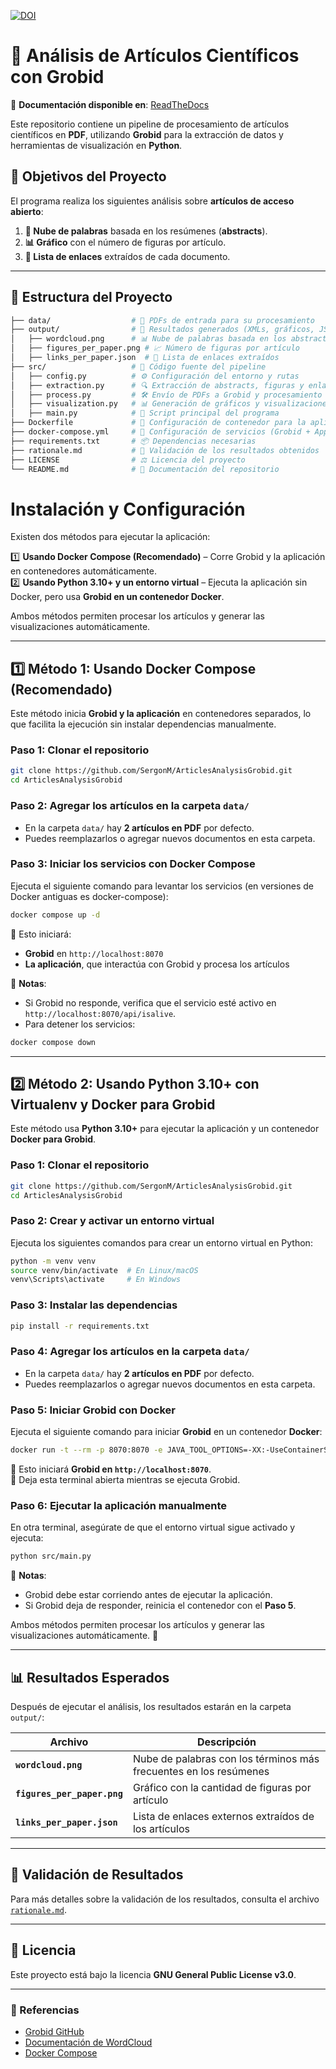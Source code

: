 [![DOI](https://zenodo.org/badge/927833777.svg)](https://doi.org/10.5281/zenodo.14968794)
# 📝 Análisis de Artículos Científicos con Grobid


📖 **Documentación disponible en**: [ReadTheDocs](https://articlesanalysisgrobid.readthedocs.io/es/latest/)

Este repositorio contiene un pipeline de procesamiento de artículos científicos en **PDF**, utilizando **Grobid** para la extracción de datos y herramientas de visualización en **Python**.  

## 🚀 Objetivos del Proyecto  
El programa realiza los siguientes análisis sobre **artículos de acceso abierto**:  
1. **📌 Nube de palabras** basada en los resúmenes (**abstracts**).  
2. **📊 Gráfico** con el número de figuras por artículo.  
3. **🔗 Lista de enlaces** extraídos de cada documento.  

---

## 📁 Estructura del Proyecto  
```sh
├── data/                  # 📂 PDFs de entrada para su procesamiento  
├── output/                # 📂 Resultados generados (XMLs, gráficos, JSONs)  
│   ├── wordcloud.png      # 📊 Nube de palabras basada en los abstracts  
│   ├── figures_per_paper.png # 📈 Número de figuras por artículo  
│   ├── links_per_paper.json  # 🔗 Lista de enlaces extraídos  
├── src/                   # 📂 Código fuente del pipeline  
│   ├── config.py          # ⚙️ Configuración del entorno y rutas  
│   ├── extraction.py      # 🔍 Extracción de abstracts, figuras y enlaces  
│   ├── process.py         # 🛠️ Envío de PDFs a Grobid y procesamiento  
│   ├── visualization.py   # 📊 Generación de gráficos y visualizaciones  
│   ├── main.py            # 🚀 Script principal del programa  
├── Dockerfile             # 🐳 Configuración de contenedor para la aplicación  
├── docker-compose.yml     # 🐳 Configuración de servicios (Grobid + App)  
├── requirements.txt       # 📦 Dependencias necesarias  
├── rationale.md           # 📝 Validación de los resultados obtenidos  
├── LICENSE                # ⚖️ Licencia del proyecto  
└── README.md              # 📖 Documentación del repositorio  
```


# Instalación y Configuración

Existen dos métodos para ejecutar la aplicación:

1️⃣ **Usando Docker Compose (Recomendado)** – Corre Grobid y la aplicación en contenedores automáticamente.  
2️⃣ **Usando Python 3.10+ y un entorno virtual** – Ejecuta la aplicación sin Docker, pero usa **Grobid en un contenedor Docker**.

Ambos métodos permiten procesar los artículos y generar las visualizaciones automáticamente.

---

## 1️⃣ Método 1: Usando Docker Compose (Recomendado)

Este método inicia **Grobid y la aplicación** en contenedores separados, lo que facilita la ejecución sin instalar dependencias manualmente.

### **Paso 1: Clonar el repositorio**
```bash
git clone https://github.com/SergonM/ArticlesAnalysisGrobid.git
cd ArticlesAnalysisGrobid
```

### **Paso 2: Agregar los artículos en la carpeta `data/`**
- En la carpeta `data/` hay **2 artículos en PDF** por defecto.
- Puedes reemplazarlos o agregar nuevos documentos en esta carpeta.

### **Paso 3: Iniciar los servicios con Docker Compose**
Ejecuta el siguiente comando para levantar los servicios (en versiones de Docker antiguas es docker-compose):

```bash
docker compose up -d
```

🔹 Esto iniciará:  
- **Grobid** en `http://localhost:8070`  
- **La aplicación**, que interactúa con Grobid y procesa los artículos  

📌 **Notas**:
- Si Grobid no responde, verifica que el servicio esté activo en `http://localhost:8070/api/isalive`.
- Para detener los servicios:

```bash
docker compose down
```

---

## 2️⃣ Método 2: Usando Python 3.10+ con Virtualenv y Docker para Grobid

Este método usa **Python 3.10+** para ejecutar la aplicación y un contenedor **Docker para Grobid**.

### **Paso 1: Clonar el repositorio**
```bash
git clone https://github.com/SergonM/ArticlesAnalysisGrobid.git
cd ArticlesAnalysisGrobid
```

### **Paso 2: Crear y activar un entorno virtual**
Ejecuta los siguientes comandos para crear un entorno virtual en Python:

```bash
python -m venv venv
source venv/bin/activate  # En Linux/macOS
venv\Scripts\activate     # En Windows
```

### **Paso 3: Instalar las dependencias**
```bash
pip install -r requirements.txt
```

### **Paso 4: Agregar los artículos en la carpeta `data/`**
- En la carpeta `data/` hay **2 artículos en PDF** por defecto.
- Puedes reemplazarlos o agregar nuevos documentos en esta carpeta.

### **Paso 5: Iniciar Grobid con Docker**
Ejecuta el siguiente comando para iniciar **Grobid** en un contenedor **Docker**:

```bash
docker run -t --rm -p 8070:8070 -e JAVA_TOOL_OPTIONS=-XX:-UseContainerSupport lfoppiano/grobid:0.8.1
```

🔹 Esto iniciará **Grobid en `http://localhost:8070`**.  
🔹 Deja esta terminal abierta mientras se ejecuta Grobid.

### **Paso 6: Ejecutar la aplicación manualmente**
En otra terminal, asegúrate de que el entorno virtual sigue activado y ejecuta:

```bash
python src/main.py
```

📌 **Notas**:
- Grobid debe estar corriendo antes de ejecutar la aplicación.
- Si Grobid deja de responder, reinicia el contenedor con el **Paso 5**.

Ambos métodos permiten procesar los artículos y generar las visualizaciones automáticamente. 🚀

---

## 📊 Resultados Esperados  
Después de ejecutar el análisis, los resultados estarán en la carpeta `output/`:

| Archivo | Descripción |
|---------|------------|
| **`wordcloud.png`** | Nube de palabras con los términos más frecuentes en los resúmenes |
| **`figures_per_paper.png`** | Gráfico con la cantidad de figuras por artículo |
| **`links_per_paper.json`** | Lista de enlaces externos extraídos de los artículos |

---

## 📄 Validación de Resultados  
Para más detalles sobre la validación de los resultados, consulta el archivo [`rationale.md`](rationale.md).  

---

## 📜 Licencia
Este proyecto está bajo la licencia **GNU General Public License v3.0**.  

---

### 🔗 Referencias  
- [Grobid GitHub](https://github.com/kermitt2/grobid)  
- [Documentación de WordCloud](https://github.com/amueller/word_cloud)  
- [Docker Compose](https://docs.docker.com/compose/)  
